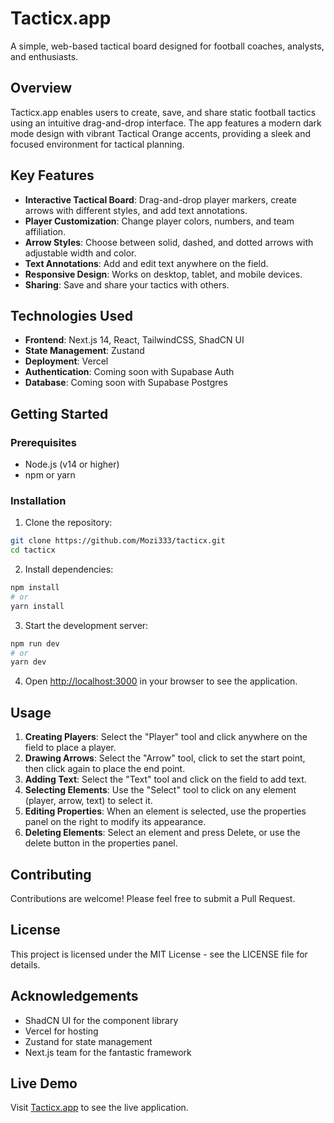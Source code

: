 # Tacticx.app

A simple, web-based tactical board designed for football coaches, analysts, and enthusiasts.

<!-- Replace with actual screenshot when available -->
<!-- ![Tacticx](https://tacticx-37mr2c6yq-bautista333-gmailcoms-projects.vercel.app/) -->

## Overview

Tacticx.app enables users to create, save, and share static football tactics using an intuitive drag-and-drop interface. The app features a modern dark mode design with vibrant Tactical Orange accents, providing a sleek and focused environment for tactical planning.

## Key Features

- **Interactive Tactical Board**: Drag-and-drop player markers, create arrows with different styles, and add text annotations.
- **Player Customization**: Change player colors, numbers, and team affiliation.
- **Arrow Styles**: Choose between solid, dashed, and dotted arrows with adjustable width and color.
- **Text Annotations**: Add and edit text anywhere on the field.
- **Responsive Design**: Works on desktop, tablet, and mobile devices.
- **Sharing**: Save and share your tactics with others.

## Technologies Used

- **Frontend**: Next.js 14, React, TailwindCSS, ShadCN UI
- **State Management**: Zustand
- **Deployment**: Vercel
- **Authentication**: Coming soon with Supabase Auth
- **Database**: Coming soon with Supabase Postgres

## Getting Started

### Prerequisites

- Node.js (v14 or higher)
- npm or yarn

### Installation

1. Clone the repository:
```bash
git clone https://github.com/Mozi333/tacticx.git
cd tacticx
```

2. Install dependencies:
```bash
npm install
# or
yarn install
```

3. Start the development server:
```bash
npm run dev
# or
yarn dev
```

4. Open [http://localhost:3000](http://localhost:3000) in your browser to see the application.

## Usage

1. **Creating Players**: Select the "Player" tool and click anywhere on the field to place a player.
2. **Drawing Arrows**: Select the "Arrow" tool, click to set the start point, then click again to place the end point.
3. **Adding Text**: Select the "Text" tool and click on the field to add text.
4. **Selecting Elements**: Use the "Select" tool to click on any element (player, arrow, text) to select it.
5. **Editing Properties**: When an element is selected, use the properties panel on the right to modify its appearance.
6. **Deleting Elements**: Select an element and press Delete, or use the delete button in the properties panel.

## Contributing

Contributions are welcome! Please feel free to submit a Pull Request.

## License

This project is licensed under the MIT License - see the LICENSE file for details.

## Acknowledgements

- ShadCN UI for the component library
- Vercel for hosting
- Zustand for state management
- Next.js team for the fantastic framework

## Live Demo

Visit [Tacticx.app](https://tacticx-37mr2c6yq-bautista333-gmailcoms-projects.vercel.app/) to see the live application. 